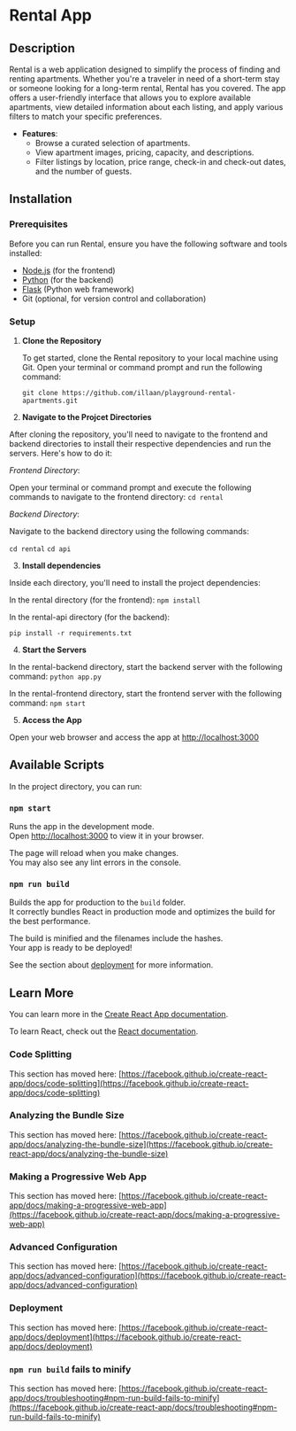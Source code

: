 # Rental App

## Description

Rental is a web application designed to simplify the process of finding and renting apartments. Whether you're a traveler in need of a short-term stay or someone looking for a long-term rental, Rental has you covered. The app offers a user-friendly interface that allows you to explore available apartments, view detailed information about each listing, and apply various filters to match your specific preferences.

- **Features**:
  - Browse a curated selection of apartments.
  - View apartment images, pricing, capacity, and descriptions.
  - Filter listings by location, price range, check-in and check-out dates, and the number of guests.

## Installation

### Prerequisites

Before you can run Rental, ensure you have the following software and tools installed:

- [Node.js](https://nodejs.org/) (for the frontend)
- [Python](https://www.python.org/) (for the backend)
- [Flask](https://flask.palletsprojects.com/en/2.0.x/) (Python web framework)
- Git (optional, for version control and collaboration)

### Setup

1. **Clone the Repository**

   To get started, clone the Rental repository to your local machine using Git. Open your terminal or command prompt and run the following command:

   `git clone https://github.com/illaan/playground-rental-apartments.git`

2. **Navigate to the Projcet Directories**

After cloning the repository, you'll need to navigate to the frontend and backend directories to install their respective dependencies and run the servers. Here's how to do it:

_Frontend Directory_:

Open your terminal or command prompt and execute the following commands to navigate to the frontend directory:
`cd rental`

_Backend Directory_:

Navigate to the backend directory using the following commands:

`cd rental`
`cd api`

3. **Install dependencies**

Inside each directory, you'll need to install the project dependencies:

In the rental directory (for the frontend):
`npm install`

In the rental-api directory (for the backend):

`pip install -r requirements.txt`

4. **Start the Servers**

In the rental-backend directory, start the backend server with the following command:
`python app.py`

In the rental-frontend directory, start the frontend server with the following command:
`npm start`

5. **Access the App**

Open your web browser and access the app at [http://localhost:3000](http://localhost:3000)

## Available Scripts

In the project directory, you can run:

### `npm start`

Runs the app in the development mode.\
Open [http://localhost:3000](http://localhost:3000) to view it in your browser.

The page will reload when you make changes.\
You may also see any lint errors in the console.

### `npm run build`

Builds the app for production to the `build` folder.\
It correctly bundles React in production mode and optimizes the build for the best performance.

The build is minified and the filenames include the hashes.\
Your app is ready to be deployed!

See the section about [deployment](https://facebook.github.io/create-react-app/docs/deployment) for more information.

## Learn More

You can learn more in the [Create React App documentation](https://facebook.github.io/create-react-app/docs/getting-started).

To learn React, check out the [React documentation](https://reactjs.org/).

### Code Splitting

This section has moved here: [https://facebook.github.io/create-react-app/docs/code-splitting](https://facebook.github.io/create-react-app/docs/code-splitting)

### Analyzing the Bundle Size

This section has moved here: [https://facebook.github.io/create-react-app/docs/analyzing-the-bundle-size](https://facebook.github.io/create-react-app/docs/analyzing-the-bundle-size)

### Making a Progressive Web App

This section has moved here: [https://facebook.github.io/create-react-app/docs/making-a-progressive-web-app](https://facebook.github.io/create-react-app/docs/making-a-progressive-web-app)

### Advanced Configuration

This section has moved here: [https://facebook.github.io/create-react-app/docs/advanced-configuration](https://facebook.github.io/create-react-app/docs/advanced-configuration)

### Deployment

This section has moved here: [https://facebook.github.io/create-react-app/docs/deployment](https://facebook.github.io/create-react-app/docs/deployment)

### `npm run build` fails to minify

This section has moved here: [https://facebook.github.io/create-react-app/docs/troubleshooting#npm-run-build-fails-to-minify](https://facebook.github.io/create-react-app/docs/troubleshooting#npm-run-build-fails-to-minify)
